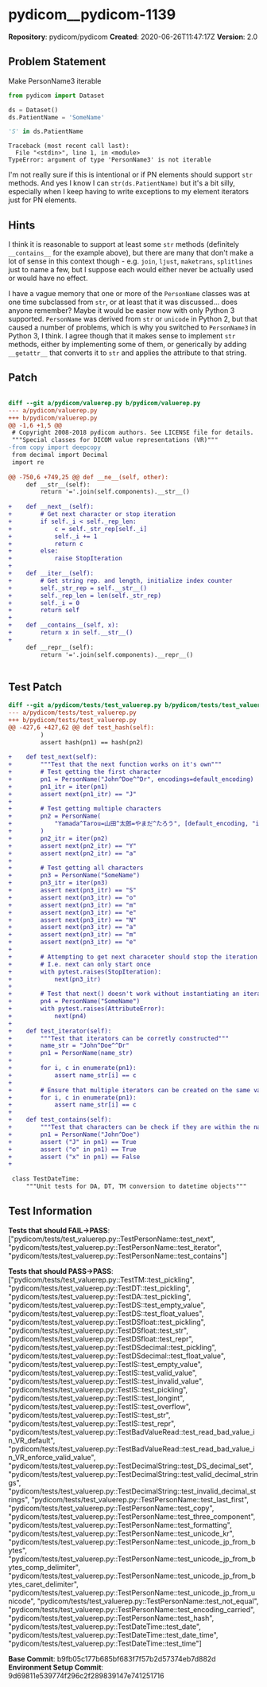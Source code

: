 # pydicom__pydicom-1139

**Repository**: pydicom/pydicom
**Created**: 2020-06-26T11:47:17Z
**Version**: 2.0

## Problem Statement

Make PersonName3 iterable
```python
from pydicom import Dataset

ds = Dataset()
ds.PatientName = 'SomeName'

'S' in ds.PatientName
```
```
Traceback (most recent call last):
  File "<stdin>", line 1, in <module>
TypeError: argument of type 'PersonName3' is not iterable
```

I'm not really sure if this is intentional or if PN elements should support `str` methods. And yes I know I can `str(ds.PatientName)` but it's a bit silly, especially when I keep having to write exceptions to my element iterators just for PN elements.


## Hints

I think it is reasonable to support at least some `str` methods (definitely `__contains__` for the example above), but there are many that don't make a lot of sense in this context though - e.g. `join`, `ljust`, `maketrans`, `splitlines` just to name a few, but I suppose each would either never be actually used or would have no effect.

I have a vague memory that one or more of the `PersonName` classes was at one time subclassed from `str`, or at least that it was discussed... does anyone remember?  Maybe it would be easier now with only Python 3 supported.
`PersonName` was derived from `str` or `unicode` in Python 2, but that caused a number of problems, which is why you switched to `PersonName3` in Python 3, I think. I agree though that it makes sense to implement `str` methods, either by implementing some of them, or generically by adding `__getattr__` that converts it to `str` and applies the attribute to that string. 

## Patch

```diff

diff --git a/pydicom/valuerep.py b/pydicom/valuerep.py
--- a/pydicom/valuerep.py
+++ b/pydicom/valuerep.py
@@ -1,6 +1,5 @@
 # Copyright 2008-2018 pydicom authors. See LICENSE file for details.
 """Special classes for DICOM value representations (VR)"""
-from copy import deepcopy
 from decimal import Decimal
 import re
 
@@ -750,6 +749,25 @@ def __ne__(self, other):
     def __str__(self):
         return '='.join(self.components).__str__()
 
+    def __next__(self):
+        # Get next character or stop iteration
+        if self._i < self._rep_len:
+            c = self._str_rep[self._i]
+            self._i += 1
+            return c
+        else:
+            raise StopIteration
+
+    def __iter__(self):
+        # Get string rep. and length, initialize index counter
+        self._str_rep = self.__str__()
+        self._rep_len = len(self._str_rep)
+        self._i = 0
+        return self
+
+    def __contains__(self, x):
+        return x in self.__str__()
+
     def __repr__(self):
         return '='.join(self.components).__repr__()
 


```

## Test Patch

```diff
diff --git a/pydicom/tests/test_valuerep.py b/pydicom/tests/test_valuerep.py
--- a/pydicom/tests/test_valuerep.py
+++ b/pydicom/tests/test_valuerep.py
@@ -427,6 +427,62 @@ def test_hash(self):
         )
         assert hash(pn1) == hash(pn2)
 
+    def test_next(self):
+        """Test that the next function works on it's own"""
+        # Test getting the first character
+        pn1 = PersonName("John^Doe^^Dr", encodings=default_encoding)
+        pn1_itr = iter(pn1)
+        assert next(pn1_itr) == "J"
+
+        # Test getting multiple characters
+        pn2 = PersonName(
+            "Yamada^Tarou=山田^太郎=やまだ^たろう", [default_encoding, "iso2022_jp"]
+        )
+        pn2_itr = iter(pn2)
+        assert next(pn2_itr) == "Y"
+        assert next(pn2_itr) == "a"
+
+        # Test getting all characters
+        pn3 = PersonName("SomeName")
+        pn3_itr = iter(pn3)
+        assert next(pn3_itr) == "S"
+        assert next(pn3_itr) == "o"
+        assert next(pn3_itr) == "m"
+        assert next(pn3_itr) == "e"
+        assert next(pn3_itr) == "N"
+        assert next(pn3_itr) == "a"
+        assert next(pn3_itr) == "m"
+        assert next(pn3_itr) == "e"
+
+        # Attempting to get next characeter should stop the iteration
+        # I.e. next can only start once
+        with pytest.raises(StopIteration):
+            next(pn3_itr)
+
+        # Test that next() doesn't work without instantiating an iterator
+        pn4 = PersonName("SomeName")
+        with pytest.raises(AttributeError):
+            next(pn4)
+
+    def test_iterator(self):
+        """Test that iterators can be corretly constructed"""
+        name_str = "John^Doe^^Dr"
+        pn1 = PersonName(name_str)
+        
+        for i, c in enumerate(pn1):
+            assert name_str[i] == c
+
+        # Ensure that multiple iterators can be created on the same variable
+        for i, c in enumerate(pn1):
+            assert name_str[i] == c
+
+    def test_contains(self):
+        """Test that characters can be check if they are within the name"""
+        pn1 = PersonName("John^Doe")
+        assert ("J" in pn1) == True
+        assert ("o" in pn1) == True
+        assert ("x" in pn1) == False
+
 
 class TestDateTime:
     """Unit tests for DA, DT, TM conversion to datetime objects"""

```

## Test Information

**Tests that should FAIL→PASS**: ["pydicom/tests/test_valuerep.py::TestPersonName::test_next", "pydicom/tests/test_valuerep.py::TestPersonName::test_iterator", "pydicom/tests/test_valuerep.py::TestPersonName::test_contains"]

**Tests that should PASS→PASS**: ["pydicom/tests/test_valuerep.py::TestTM::test_pickling", "pydicom/tests/test_valuerep.py::TestDT::test_pickling", "pydicom/tests/test_valuerep.py::TestDA::test_pickling", "pydicom/tests/test_valuerep.py::TestDS::test_empty_value", "pydicom/tests/test_valuerep.py::TestDS::test_float_values", "pydicom/tests/test_valuerep.py::TestDSfloat::test_pickling", "pydicom/tests/test_valuerep.py::TestDSfloat::test_str", "pydicom/tests/test_valuerep.py::TestDSfloat::test_repr", "pydicom/tests/test_valuerep.py::TestDSdecimal::test_pickling", "pydicom/tests/test_valuerep.py::TestDSdecimal::test_float_value", "pydicom/tests/test_valuerep.py::TestIS::test_empty_value", "pydicom/tests/test_valuerep.py::TestIS::test_valid_value", "pydicom/tests/test_valuerep.py::TestIS::test_invalid_value", "pydicom/tests/test_valuerep.py::TestIS::test_pickling", "pydicom/tests/test_valuerep.py::TestIS::test_longint", "pydicom/tests/test_valuerep.py::TestIS::test_overflow", "pydicom/tests/test_valuerep.py::TestIS::test_str", "pydicom/tests/test_valuerep.py::TestIS::test_repr", "pydicom/tests/test_valuerep.py::TestBadValueRead::test_read_bad_value_in_VR_default", "pydicom/tests/test_valuerep.py::TestBadValueRead::test_read_bad_value_in_VR_enforce_valid_value", "pydicom/tests/test_valuerep.py::TestDecimalString::test_DS_decimal_set", "pydicom/tests/test_valuerep.py::TestDecimalString::test_valid_decimal_strings", "pydicom/tests/test_valuerep.py::TestDecimalString::test_invalid_decimal_strings", "pydicom/tests/test_valuerep.py::TestPersonName::test_last_first", "pydicom/tests/test_valuerep.py::TestPersonName::test_copy", "pydicom/tests/test_valuerep.py::TestPersonName::test_three_component", "pydicom/tests/test_valuerep.py::TestPersonName::test_formatting", "pydicom/tests/test_valuerep.py::TestPersonName::test_unicode_kr", "pydicom/tests/test_valuerep.py::TestPersonName::test_unicode_jp_from_bytes", "pydicom/tests/test_valuerep.py::TestPersonName::test_unicode_jp_from_bytes_comp_delimiter", "pydicom/tests/test_valuerep.py::TestPersonName::test_unicode_jp_from_bytes_caret_delimiter", "pydicom/tests/test_valuerep.py::TestPersonName::test_unicode_jp_from_unicode", "pydicom/tests/test_valuerep.py::TestPersonName::test_not_equal", "pydicom/tests/test_valuerep.py::TestPersonName::test_encoding_carried", "pydicom/tests/test_valuerep.py::TestPersonName::test_hash", "pydicom/tests/test_valuerep.py::TestDateTime::test_date", "pydicom/tests/test_valuerep.py::TestDateTime::test_date_time", "pydicom/tests/test_valuerep.py::TestDateTime::test_time"]

**Base Commit**: b9fb05c177b685bf683f7f57b2d57374eb7d882d
**Environment Setup Commit**: 9d69811e539774f296c2f289839147e741251716
